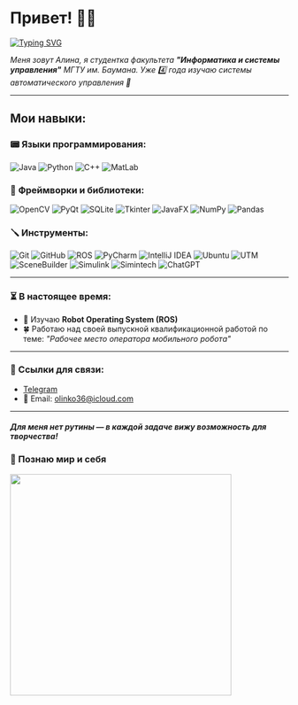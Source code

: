 # Привет! 👩‍💻

[![Typing SVG](https://readme-typing-svg.herokuapp.com?color=73C341&lines=Computer%20science%20student)](https://git.io/typing-svg)

_Меня зовут Алина, я студентка факультета **"Информатика и системы управления"** МГТУ им. Баумана. Уже 4️⃣ года изучаю системы автоматического управления 💚_ 

---
## Мои навыки:

### 📟 **Языки программирования:**  
![Java](https://img.shields.io/badge/Java-ED8B00?style=for-the-badge&logo=java&logoColor=white) ![Python](https://img.shields.io/badge/Python-3776AB?style=for-the-badge&logo=python&logoColor=white) ![C++](https://img.shields.io/badge/C++-00599C?style=for-the-badge&logo=c%2B%2B&logoColor=white) ![MatLab](https://img.shields.io/badge/MatLab-0076A8?style=for-the-badge&logo=mathworks&logoColor=white) 

### 📗 **Фреймворки и библиотеки:**  
![OpenCV](https://img.shields.io/badge/OpenCV-%23FF6F00.svg?style=for-the-badge&logo=opencv&logoColor=white) ![PyQt](https://img.shields.io/badge/PyQt-41CD52?style=for-the-badge&logo=qt&logoColor=white) ![SQLite](https://img.shields.io/badge/SQLite-003B57?style=for-the-badge&logo=sqlite&logoColor=white) ![Tkinter](https://img.shields.io/badge/Tkinter-%230A4D94.svg?style=for-the-badge&logo=python&logoColor=white) ![JavaFX](https://img.shields.io/badge/JavaFX-FF8C00?style=for-the-badge&logo=java&logoColor=white) ![NumPy](https://img.shields.io/badge/NumPy-013243?style=for-the-badge&logo=numpy&logoColor=white) ![Pandas](https://img.shields.io/badge/Pandas-150458?style=for-the-badge&logo=pandas&logoColor=white)

### 🪛 **Инструменты:**  
![Git](https://img.shields.io/badge/Git-F05032?style=for-the-badge&logo=git&logoColor=white) ![GitHub](https://img.shields.io/badge/GitHub-181717?style=for-the-badge&logo=github&logoColor=white) ![ROS](https://img.shields.io/badge/ROS-22314E?style=for-the-badge&logo=ros&logoColor=white) ![PyCharm](https://img.shields.io/badge/PyCharm-000000?style=for-the-badge&logo=pycharm&logoColor=white) ![IntelliJ IDEA](https://img.shields.io/badge/IntelliJ_IDEA-000000?style=for-the-badge&logo=intellij-idea&logoColor=white) ![Ubuntu](https://img.shields.io/badge/Ubuntu-6F52B5?style=for-the-badge&logo=ubuntu&logoColor=white) ![UTM](https://img.shields.io/badge/UTM-003B57?style=for-the-badge&logo=linux&logoColor=white) ![SceneBuilder](https://img.shields.io/badge/SceneBuilder-%23FF6F00.svg?style=for-the-badge&logo=java&logoColor=white) ![Simulink](https://img.shields.io/badge/Simulink-%23E23237.svg?style=for-the-badge&logo=mathworks&logoColor=white) ![Simintech](https://img.shields.io/badge/Simintech-000000?style=for-the-badge&logo=linux&logoColor=white) ![ChatGPT](https://img.shields.io/badge/ChatGPT-00A67E?style=for-the-badge&logo=openai&logoColor=white)

---

### ⏳ В настоящее время:
- 🌱 Изучаю **Robot Operating System (ROS)**
- 🍀 Работаю над своей выпускной квалификационной работой по теме: *"Рабочее место оператора мобильного робота"*

---

### 💬 Ссылки для связи:
- [Telegram](https://t.me/olinko_36)
- 📧 Email: olinko36@icloud.com

---

#### _Для меня нет рутины — в каждой задаче вижу возможность для творчества!_
### 🔋 Познаю мир и себя 


<img src="https://media1.giphy.com/media/v1.Y2lkPTc5MGI3NjExMXRuOTBzZ250dXNoN2hsazRkazl1b3Y5M2N1ZTk3cDhuZnEyNmlmOCZlcD12MV9pbnRlcm5hbF9naWZfYnlfaWQmY3Q9Zw/gDPxwdP6SKFnsWDJ2u/giphy.gif" width="400"/>

